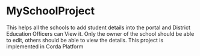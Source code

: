 # MySchoolProject
This helps all the schools to add student details into the portal and District Education Officers can View it. Only the owner of the school should be able to edit, others should be able to view the details. This project is implemented in Corda Platform
